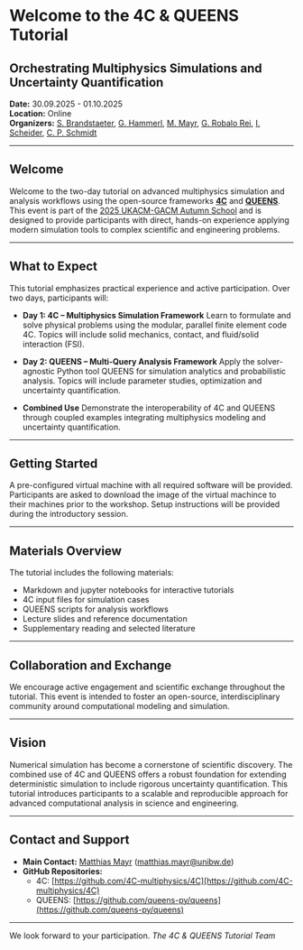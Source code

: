 # Welcome to the 4C & QUEENS Tutorial
## Orchestrating Multiphysics Simulations and Uncertainty Quantification

**Date:** 30.09.2025 - 01.10.2025</br>
**Location:** Online</br>
**Organizers:** [S. Brandstaeter](https://github.com/sbrandstaeter), [G. Hammerl](https://github.com/georghammerl), [M. Mayr](https://github.com/mayrmt), [G. Robalo Rei](https://github.com/gilrrei), [I. Scheider](https://github.com/ischeider), [C. P. Schmidt](c-p-schmidt)

---

## Welcome

Welcome to the two-day tutorial on advanced multiphysics simulation and analysis workflows using the open-source frameworks **[4C](https://4c-multiphysics.org)** and **[QUEENS](https://www.queens-py.org)**. This event is part of the [2025 UKACM-GACM Autumn School](https://www.ukacm-gacm-school.net/home) and is designed to provide participants with direct, hands-on experience applying modern simulation tools to complex scientific and engineering problems.

---

## What to Expect

This tutorial emphasizes practical experience and active participation. Over two days, participants will:

- **Day 1: 4C – Multiphysics Simulation Framework**
  Learn to formulate and solve physical problems using the modular, parallel finite element code 4C. Topics will include solid mechanics, contact, and fluid/solid interaction (FSI).

- **Day 2: QUEENS – Multi-Query Analysis Framework**
  Apply the solver-agnostic Python tool QUEENS for simulation analytics and probabilistic analysis. Topics will include parameter studies, optimization and uncertainty quantification.

- **Combined Use**
  Demonstrate the interoperability of 4C and QUEENS through coupled examples integrating multiphysics modeling and uncertainty quantification.

---

## Getting Started

A pre-configured virtual machine with all required software will be provided. Participants are asked to download the image of the virtual machince to their machines prior to the workshop. Setup instructions will be provided during the introductory session.

---

## Materials Overview

The tutorial includes the following materials:

- Markdown and jupyter notebooks for interactive tutorials
- 4C input files for simulation cases
- QUEENS scripts for analysis workflows
- Lecture slides and reference documentation
- Supplementary reading and selected literature

---

## Collaboration and Exchange

We encourage active engagement and scientific exchange throughout the tutorial. This event is intended to foster an open-source, interdisciplinary community around computational modeling and simulation.

---

## Vision

Numerical simulation has become a cornerstone of scientific discovery. The combined use of 4C and QUEENS offers a robust foundation for extending deterministic simulation to include rigorous uncertainty quantification. This tutorial introduces participants to a scalable and reproducible approach for advanced computational analysis in science and engineering.

---

## Contact and Support

- **Main Contact:** [Matthias Mayr](https://github.com/mayrmt) ([matthias.mayr@unibw.de](mailto:matthias.mayr@unibw.de))
- **GitHub Repositories:**
  - 4C: [https://github.com/4C-multiphysics/4C](https://github.com/4C-multiphysics/4C)
  - QUEENS: [https://github.com/queens-py/queens](https://github.com/queens-py/queens)

---

We look forward to your participation.
*The 4C & QUEENS Tutorial Team*
